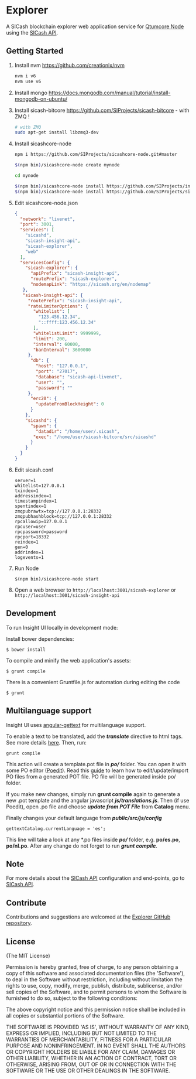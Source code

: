 # Explorer

A SICash blockchain explorer web application service for [Qtumcore Node](https://github.com/SIProjects/sicashcore-node) using the [SICash API](https://github.com/SIProjects/insight-api).


## Getting Started

1. Install nvm https://github.com/creationix/nvm  

    ```bash
    nvm i v6
    nvm use v6
    ```  
2. Install mongo https://docs.mongodb.com/manual/tutorial/install-mongodb-on-ubuntu/  

3. Install sicash-bitcore https://github.com/SIProjects/sicash-bitcore - with ZMQ ! 

    ```bash
    # with ZMQ
    sudo apt-get install libzmq3-dev 
    ```  
4. Install sicashcore-node  

    ```bash
    npm i https://github.com/SIProjects/sicashcore-node.git#master

    $(npm bin)/sicashcore-node create mynode

    cd mynode

    $(npm bin)/sicashcore-node install https://github.com/SIProjects/insight-api.git#master
    $(npm bin)/sicashcore-node install https://github.com/SIProjects/sicash-explorer.git#master
    ```  
5. Edit sicashcore-node.json  

    ```json
    {
      "network": "livenet",
      "port": 3001,
      "services": [
        "sicashd",
        "sicash-insight-api",
        "sicash-explorer",
        "web"
      ],
      "servicesConfig": {
        "sicash-explorer": {
          "apiPrefix": "sicash-insight-api",
          "routePrefix": "sicash-explorer",
          "nodemapLink": "https://sicash.org/en/nodemap"
       },
       "sicash-insight-api": {
         "routePrefix": "sicash-insight-api",
         "rateLimiterOptions": {
           "whitelist": [
             "123.456.12.34",
             "::ffff:123.456.12.34"
           ],
           "whitelistLimit": 9999999,
           "limit": 200,
           "interval": 60000,
           "banInterval": 3600000
         },
          "db": {
            "host": "127.0.0.1",
            "port": "27017",
            "database": "sicash-api-livenet",
            "user": "",
            "password": ""
         },
          "erc20": {
            "updateFromBlockHeight": 0
          }
        },
        "sicashd": {
          "spawn": {
            "datadir": "/home/user/.sicash",
           "exec": "/home/user/sicash-bitcore/src/sicashd"
          }
        }
      }
    }

    ```  
6. Edit sicash.conf  

    ```
    server=1
    whitelist=127.0.0.1
    txindex=1
    addressindex=1
    timestampindex=1
    spentindex=1
    zmqpubrawtx=tcp://127.0.0.1:28332
    zmqpubhashblock=tcp://127.0.0.1:28332
    rpcallowip=127.0.0.1
    rpcuser=user
    rpcpassword=password
    rpcport=18332
    reindex=1
    gen=0
    addrindex=1
    logevents=1
    ```  
7. Run Node  

    ```
    $(npm bin)/sicashcore-node start
    ```  

8. Open a web browser to `http://localhost:3001/sicash-explorer` or `http://localhost:3001/sicash-insight-api`  

## Development

To run Insight UI locally in development mode:

Install bower dependencies:

```
$ bower install
```

To compile and minify the web application's assets:

```
$ grunt compile
```

There is a convenient Gruntfile.js for automation during editing the code

```
$ grunt
```

## Multilanguage support

Insight UI uses [angular-gettext](http://angular-gettext.rocketeer.be) for multilanguage support.

To enable a text to be translated, add the ***translate*** directive to html tags. See more details [here](http://angular-gettext.rocketeer.be/dev-guide/annotate/). Then, run:

```
grunt compile
```

This action will create a template.pot file in ***po/*** folder. You can open it with some PO editor ([Poedit](http://poedit.net)). Read this [guide](http://angular-gettext.rocketeer.be/dev-guide/translate/) to learn how to edit/update/import PO files from a generated POT file. PO file will be generated inside po/ folder.

If you make new changes, simply run **grunt compile** again to generate a new .pot template and the angular javascript ***js/translations.js***. Then (if use Poedit), open .po file and choose ***update from POT File*** from **Catalog** menu.

Finally changes your default language from ***public/src/js/config***

```
gettextCatalog.currentLanguage = 'es';
```

This line will take a look at any *.po files inside ***po/*** folder, e.g.
**po/es.po**, **po/nl.po**. After any change do not forget to run ***grunt
compile***.


## Note

For more details about the [SICash API](https://github.com/SIProjects/insight-api) configuration and end-points, go to [SICash API](https://github.com/SIProjects/insight-api).

## Contribute

Contributions and suggestions are welcomed at the [Explorer GitHub repository](https://github.com/SIProjects/sicash-explorer).


## License
(The MIT License)

Permission is hereby granted, free of charge, to any person obtaining
a copy of this software and associated documentation files (the
'Software'), to deal in the Software without restriction, including
without limitation the rights to use, copy, modify, merge, publish,
distribute, sublicense, and/or sell copies of the Software, and to
permit persons to whom the Software is furnished to do so, subject to
the following conditions:

The above copyright notice and this permission notice shall be
included in all copies or substantial portions of the Software.

THE SOFTWARE IS PROVIDED 'AS IS', WITHOUT WARRANTY OF ANY KIND,
EXPRESS OR IMPLIED, INCLUDING BUT NOT LIMITED TO THE WARRANTIES OF
MERCHANTABILITY, FITNESS FOR A PARTICULAR PURPOSE AND NONINFRINGEMENT.
IN NO EVENT SHALL THE AUTHORS OR COPYRIGHT HOLDERS BE LIABLE FOR ANY
CLAIM, DAMAGES OR OTHER LIABILITY, WHETHER IN AN ACTION OF CONTRACT,
TORT OR OTHERWISE, ARISING FROM, OUT OF OR IN CONNECTION WITH THE
SOFTWARE OR THE USE OR OTHER DEALINGS IN THE SOFTWARE.
